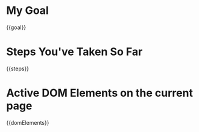 # My Goal
{{goal}}

# Steps You've Taken So Far
{{steps}}

# Active DOM Elements on the current page
{{domElements}}